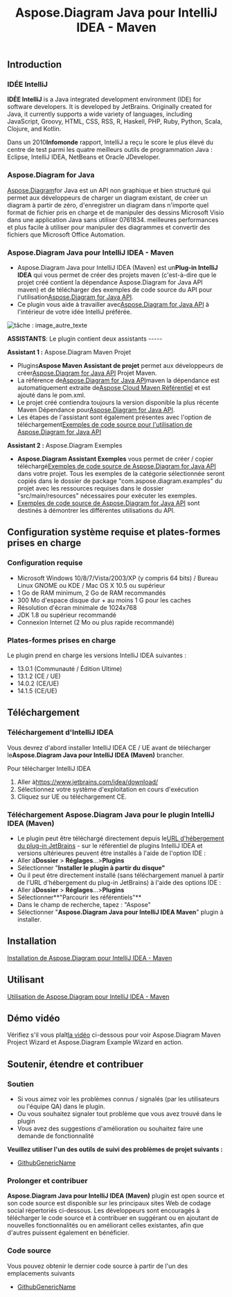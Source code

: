 ﻿---
title: Aspose.Diagram Java pour IntelliJ IDEA - Maven
type: docs
weight: 20
url: /fr/java/aspose-diagram-java-for-intellij-idea-maven/
---
## **Introduction**
### **IDÉE IntelliJ**
**IDÉE IntelliJ** is a Java integrated development environment (IDE) for software developers. It is developed by JetBrains. Originally created for Java, it currently supports a wide variety of languages, including JavaScript, Groovy, HTML, CSS, RSS, R, Haskell, PHP, Ruby, Python, Scala, Clojure, and Kotlin.

 Dans un 2010**Infomonde** rapport, IntelliJ a reçu le score le plus élevé du centre de test parmi les quatre meilleurs outils de programmation Java : Eclipse, IntelliJ IDEA, NetBeans et Oracle JDeveloper.
### **Aspose.Diagram for Java**
[Aspose.Diagram](https://products.aspose.com/diagram/java/)for Java est un API non graphique et bien structuré qui permet aux développeurs de charger un diagram existant, de créer un diagram à partir de zéro, d'enregistrer un diagram dans n'importe quel format de fichier pris en charge et de manipuler des dessins Microsoft Visio dans une application Java sans utiliser 0761834. meilleures performances et plus facile à utiliser pour manipuler des diagrammes et convertir des fichiers que Microsoft Office Automation.
### **Aspose.Diagram Java pour IntelliJ IDEA - Maven**
-  Aspose.Diagram Java pour IntelliJ IDEA (Maven) est un**Plug-in IntelliJ IDEA** qui vous permet de créer des projets maven (c'est-à-dire que le projet créé contient la dépendance Aspose.Diagram for Java API maven) et de télécharger des exemples de code source du API pour l'utilisation[Aspose.Diagram for Java API](https://products.aspose.com/diagram/java/).
-  Ce plugin vous aide à travailler avec[Aspose.Diagram for Java API](https://products.aspose.com/diagram/java/) à l'intérieur de votre idée IntelliJ préférée.

![tâche : image_autre_texte](http://i.imgur.com/KWKGljg.png)


**ASSISTANTS**:
Le plugin contient deux assistants -----

**Assistant 1 :** Aspose.Diagram Maven Projet

-  Plugins**Aspose Maven Assistant de projet** permet aux développeurs de créer[Aspose.Diagram for Java API](https://products.aspose.com/diagram/java/) Projet Maven.
-  La référence de[Aspose.Diagram for Java API](https://products.aspose.com/diagram/java/)maven la dépendance est automatiquement extraite de[Aspose Cloud Maven Référentiel](hhttps://repository.aspose.com/webapp/#/artifacts/browse/tree/General/repo/com/aspose/aspose-diagram) et est ajouté dans le pom.xml.
-  Le projet créé contiendra toujours la version disponible la plus récente Maven Dépendance pour[Aspose.Diagram for Java API](http://www.aspose.com/java/diagram-component.aspx).
-  Les étapes de l'assistant sont également présentes avec l'option de téléchargement[Exemples de code source pour l'utilisation de Aspose.Diagram for Java API](https://github.com/asposediagram/Aspose.Diagram-for-Java/tree/master/Examples)

**Assistant 2 :** Aspose.Diagram Exemples

- **Aspose.Diagram Assistant Exemples** vous permet de créer / copier téléchargé[Exemples de code source de Aspose.Diagram for Java API](https://github.com/asposediagram/Aspose.Diagram-for-Java/tree/master/Examples) dans votre projet. Tous les exemples de la catégorie sélectionnée seront copiés dans le dossier de package "com.aspose.diagram.examples" du projet avec les ressources requises dans le dossier "src/main/resources" nécessaires pour exécuter les exemples.
- [Exemples de code source de Aspose.Diagram for Java API](https://github.com/asposediagram/Aspose.Diagram-for-Java/tree/master/Examples) sont destinés à démontrer les différentes utilisations du API.
## **Configuration système requise et plates-formes prises en charge**
### **Configuration requise**
- Microsoft Windows 10/8/7/Vista/2003/XP (y compris 64 bits) / Bureau Linux GNOME ou KDE / Mac OS X 10.5 ou supérieur
- 1 Go de RAM minimum, 2 Go de RAM recommandés
- 300 Mo d'espace disque dur + au moins 1 G pour les caches
- Résolution d'écran minimale de 1024x768
- JDK 1.8 ou supérieur recommandé
- Connexion Internet (2 Mo ou plus rapide recommandé)
### **Plates-formes prises en charge**
Le plugin prend en charge les versions IntelliJ IDEA suivantes :

- 13.0.1 (Communauté / Édition Ultime)
- 13.1.2 (CE / UE)
- 14.0.2 (CE/UE)
- 14.1.5 (CE/UE)
## **Téléchargement**
### **Téléchargement d'IntelliJ IDEA**
 Vous devrez d'abord installer IntelliJ IDEA CE / UE avant de télécharger le**Aspose.Diagram Java pour IntelliJ IDEA (Maven)** brancher.

Pour télécharger IntelliJ IDEA

1.  Aller à<https://www.jetbrains.com/idea/download/>
1. Sélectionnez votre système d'exploitation en cours d'exécution
1. Cliquez sur UE ou téléchargement CE.
### **Téléchargement Aspose.Diagram Java pour le plugin IntelliJ IDEA (Maven)**
-  Le plugin peut être téléchargé directement depuis le[URL d'hébergement du plug-in JetBrains](https://goo.gl/JjSReR) - sur le référentiel de plugins IntelliJ IDEA
et versions ultérieures peuvent être installés à l'aide de l'option IDE :
 - Aller à**Dossier** > **Réglages**...>**Plugins**
 - Sélectionner "**Installer le plugin à partir du disque"**
-  Ou il peut être directement installé (sans téléchargement manuel à partir de l'URL d'hébergement du plug-in JetBrains) à l'aide des options IDE :
 - Aller à**Dossier** > **Réglages**...>**Plugins**
 - Sélectionner**"Parcourir les référentiels"**
 - Dans le champ de recherche, tapez : "Aspose"
 - Sélectionner "**Aspose.Diagram Java pour IntelliJ IDEA Maven**" plugin à installer.
## **Installation**
[Installation de Aspose.Diagram pour IntelliJ IDEA - Maven](/diagram/fr/java/installing-and-using-aspose-diagram-for-intellij-idea-maven/#installing)
## **Utilisant**
[Utilisation de Aspose.Diagram pour IntelliJ IDEA - Maven](/diagram/fr/java/installing-and-using-aspose-diagram-for-intellij-idea-maven/#using)
## **Démo vidéo**
 Vérifiez s'il vous plaît[la vidéo](https://youtu.be/-xC88uuv4eI) ci-dessous pour voir Aspose.Diagram Maven Project Wizard et Aspose.Diagram Example Wizard en action.
## **Soutenir, étendre et contribuer**
### **Soutien**
- Si vous aimez voir les problèmes connus / signalés (par les utilisateurs ou l'équipe QA) dans le plugin.
- Ou vous souhaitez signaler tout problème que vous avez trouvé dans le plugin
- Vous avez des suggestions d'amélioration ou souhaitez faire une demande de fonctionnalité

**Veuillez utiliser l'un des outils de suivi des problèmes de projet suivants :**

- [GithubGenericName](https://github.com/asposediagram/Aspose.Diagram-for-Java/issues)
### **Prolonger et contribuer**
**Aspose.Diagram Java pour IntelliJ IDEA (Maven)** plugin est open source et son code source est disponible sur les principaux sites Web de codage social répertoriés ci-dessous. Les développeurs sont encouragés à télécharger le code source et à contribuer en suggérant ou en ajoutant de nouvelles fonctionnalités ou en améliorant celles existantes, afin que d'autres puissent également en bénéficier.
### **Code source**
Vous pouvez obtenir le dernier code source à partir de l'un des emplacements suivants

- [GithubGenericName](https://github.com/aspose-diagram/Aspose.Diagram-for-Java/tree/master/Plugins/Aspose_Diagram_Java_for_IntelliJ(Maven))
